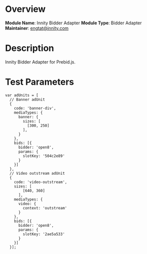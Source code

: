 # Overview

**Module Name**: Innity Bidder Adapter
**Module Type**: Bidder Adapter
**Maintainer**:  engtat@innity.com

 # Description

Innity Bidder Adapter for Prebid.js.

# Test Parameters
```
var adUnits = [
  // Banner adUnit
  {
    code: 'banner-div',
    mediaTypes: {
      banner: {
        sizes: [
          [300, 250]
        ],
      }
    },
    bids: [{
      bidder: 'open8',
      params: {
        slotKey: '504c2e89'
      }
    }]
  }, 
  // Video outstream adUnit 
  {
    code: 'video-outstream',
    sizes: [
        [640, 360]
      ],
    mediaTypes: {
      video: {
        context: 'outstream'
      }
    },
    bids: [{
      bidder: 'open8',
      params: {
        slotKey: '2ae5a533'
      }
    }]
  }];

```